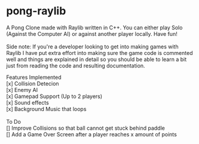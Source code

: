 # pong-raylib
A Pong Clone made with Raylib written in C++. You can either play Solo (Against the Computer AI) or against another player locally. Have fun!
<br>
<br>
Side note: If you're a developer looking to get into making games with Raylib I have put extra effort into making sure the game code is commented
well and things are explained in detail so you should be able to learn a bit just from reading the code and resulting documentation. 

Features Implemented 
<br>
[x] Collision Detecion
<br>
[x] Enemy AI
<br>
[x] Gamepad Support (Up to 2 players)
<br>
[x] Sound effects
<br>
[x] Background Music that loops
<br>
<br>
To Do
<br>
[] Improve Collisions so that ball cannot get stuck behind paddle
<br>
[] Add a Game Over Screen after a player reaches x amount of points


